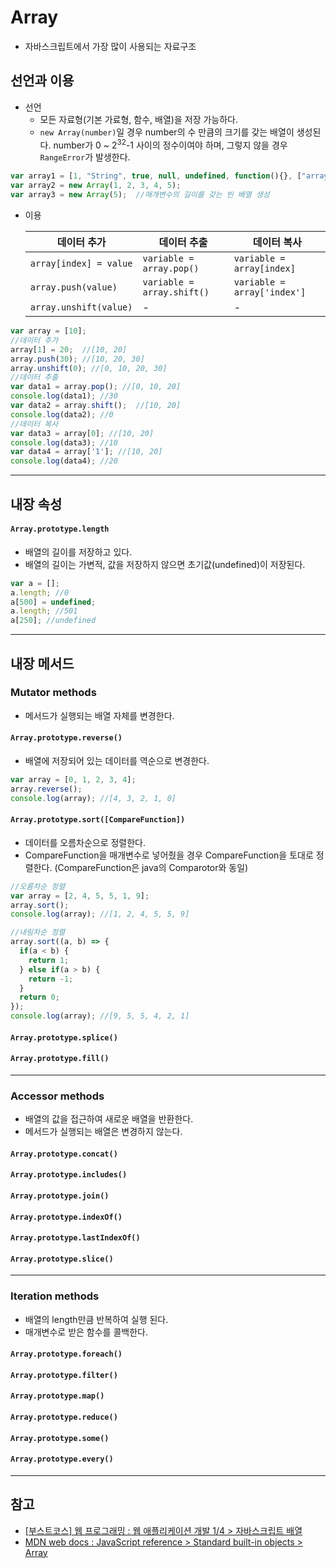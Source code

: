 # Array
- 자바스크립트에서 가장 많이 사용되는 자료구조

## 선언과 이용
- 선언
  - 모든 자료형(기본 가료형, 함수, 배열)을 저장 가능하다.
  - `new Array(number)`일 경우 number의 수 만큼의 크기를 갖는 배열이 생성된다. number가 0 ~ 2<sup>32</sup>-1 사이의 정수이여야 하며, 그렇지 않을 경우 `RangeError`가 발생한다.
```JavaScript
var array1 = [1, "String", true, null, undefined, function(){}, ["array1_2"]];  //가장 많이 사용하는 형식
var array2 = new Array(1, 2, 3, 4, 5);
var array3 = new Array(5);  //매개변수의 길이를 갖는 빈 배열 생성
```
- 이용

   데이터 추가 | 데이터 추출 | 데이터 복사 
  ----------|----------|----------
  `array[index] = value`|`variable = array.pop()`|`variable = array[index]`
  `array.push(value)`|`variable = array.shift()`|`variable = array['index']`
  `array.unshift(value)`| - | - 
```Javascript
var array = [10];
//데이터 추가
array[1] = 20;  //[10, 20]
array.push(30); //[10, 20, 30]
array.unshift(0); //[0, 10, 20, 30]
//데이터 추출
var data1 = array.pop(); //[0, 10, 20]
console.log(data1); //30
var data2 = array.shift();  //[10, 20]
console.log(data2); //0
//데이터 복사
var data3 = array[0]; //[10, 20]
console.log(data3); //10
var data4 = array['1']; //[10, 20]
console.log(data4); //20
```
----------------------------------------
## 내장 속성
#### `Array.prototype.length`
- 배열의 길이를 저장하고 있다.
- 배열의 길이는 가변적, 값을 저장하지 않으면 초기값(undefined)이 저장된다.
```JavaScript
var a = [];
a.length; //0
a[500] = undefined;
a.length; //501
a[250]; //undefined
```
----------------------------------------
## 내장 메서드
### Mutator methods
- 메서드가 실행되는 배열 자체를 변경한다.
#### `Array.prototype.reverse()`
- 배열에 저장되어 있는 데이터를 역순으로 변경한다.
```JavaScript
var array = [0, 1, 2, 3, 4];
array.reverse();
console.log(array); //[4, 3, 2, 1, 0]
```
#### `Array.prototype.sort([CompareFunction])`
- 데이터를 오름차순으로 정렬한다.
- CompareFunction을 매개변수로 넣어줬을 경우 CompareFunction을 토대로 정렬한다. (CompareFunction은 java의 Comparotor와 동일)
```JavaScript
//오름차순 정렬
var array = [2, 4, 5, 5, 1, 9];
array.sort();
console.log(array); //[1, 2, 4, 5, 5, 9]

//내림차순 정렬
array.sort((a, b) => {
  if(a < b) {
    return 1;
  } else if(a > b) {
    return -1;
  }
  return 0;
});
console.log(array); //[9, 5, 5, 4, 2, 1]
```
#### `Array.prototype.splice()`

#### `Array.prototype.fill()`
----------------------------------------
### Accessor methods
- 배열의 값을 접근하여 새로운 배열을 반환한다.
- 메서드가 실행되는 배열은 변경하지 않는다.
#### `Array.prototype.concat()`
#### `Array.prototype.includes()`
#### `Array.prototype.join()`
#### `Array.prototype.indexOf()`
#### `Array.prototype.lastIndexOf()`
#### `Array.prototype.slice()`
----------------------------------------
### Iteration methods
- 배열의 length만큼 반복하여 실행 된다.
- 매개변수로 받은 함수를 콜백한다.
#### `Array.prototype.foreach()`
#### `Array.prototype.filter()`
#### `Array.prototype.map()`
#### `Array.prototype.reduce()`
#### `Array.prototype.some()`
#### `Array.prototype.every()`
----------------------------------------
## 참고
- [[부스트코스] 웹 프로그래밍 : 웹 애플리케이션 개발 1/4 > 자바스크립트 배열](https://www.edwith.org/boostcourse-web)
- [MDN web docs : JavaScript reference > Standard built-in objects > Array](https://developer.mozilla.org/en-US/docs/Web/JavaScript/Reference/Global_Objects/Array)